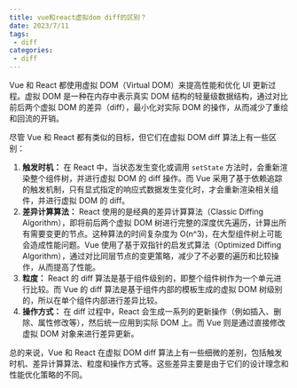 ```yaml
---
title: vue和react虚拟dom diff的区别？
date: 2023/7/11
tags:
 - diff
categories:
 - diff
---
```


Vue 和 React 都使用虚拟 DOM（Virtual DOM）来提高性能和优化 UI 更新过程。虚拟 DOM 是一种在内存中表示真实 DOM 结构的轻量级数据结构，通过对比前后两个虚拟 DOM 的差异（diff），最小化对实际 DOM 的操作，从而减少了重绘和回流的开销。

尽管 Vue 和 React 都有类似的目标，但它们在虚拟 DOM diff 算法上有一些区别：

1. **触发时机：** 在 React 中，当状态发生变化或调用 `setState` 方法时，会重新渲染整个组件树，并进行虚拟 DOM 的 diff 操作。而 Vue 采用了基于依赖追踪的触发机制，只有显式指定的响应式数据发生变化时，才会重新渲染相关组件，并进行虚拟 DOM 的 diff。
2. **差异计算算法：** React 使用的是经典的差异计算算法（Classic Diffing Algorithm），即将前后两个虚拟 DOM 树进行完整的深度优先遍历，计算出所有需要变更的节点。这种算法的时间复杂度为 O(n^3)，在大型组件树上可能会造成性能问题。Vue 使用了基于双指针的启发式算法（Optimized Diffing Algorithm），通过对比同层节点的变更策略，减少了不必要的遍历和比较操作，从而提高了性能。
3. **粒度：** React 的 diff 算法是基于组件级别的，即整个组件树作为一个单元进行比较。而 Vue 的 diff 算法是基于组件内部的模板生成的虚拟 DOM 树级别的，所以在单个组件内部进行差异比较。
4. **操作方式：** 在 diff 过程中，React 会生成一系列的更新操作（例如插入、删除、属性修改等），然后统一应用到实际 DOM 上。而 Vue 则是通过直接修改虚拟 DOM 对象来进行差异更新。

总的来说，Vue 和 React 在虚拟 DOM diff 算法上有一些细微的差别，包括触发时机、差异计算算法、粒度和操作方式等。这些差异主要是由于它们的设计理念和性能优化策略的不同。
